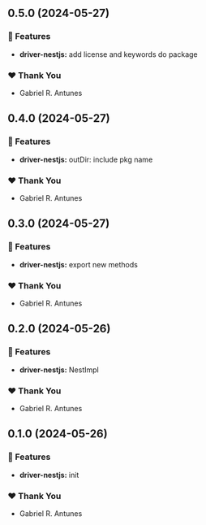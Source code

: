 ## 0.5.0 (2024-05-27)


### 🚀 Features

- **driver-nestjs:** add license and keywords do package


### ❤️  Thank You

- Gabriel R. Antunes

## 0.4.0 (2024-05-27)


### 🚀 Features

- **driver-nestjs:** outDir: include pkg name


### ❤️  Thank You

- Gabriel R. Antunes

## 0.3.0 (2024-05-27)


### 🚀 Features

- **driver-nestjs:** export new methods


### ❤️  Thank You

- Gabriel R. Antunes

## 0.2.0 (2024-05-26)


### 🚀 Features

- **driver-nestjs:** NestImpl


### ❤️  Thank You

- Gabriel R. Antunes

## 0.1.0 (2024-05-26)


### 🚀 Features

- **driver-nestjs:** init


### ❤️  Thank You

- Gabriel R. Antunes